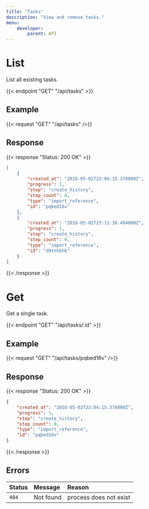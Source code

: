 ```yaml
---
title: "Tasks"
description: "View and remove tasks."
menu:
    developer:
        parent: API
---
```


# List

List all existing tasks.

{{< endpoint "GET" "/api/tasks" >}}

## Example

{{< request "GET" "/api/tasks" />}}

## Response

{{< response "Status: 200 OK" >}}
```json
[
	{
		"created_at": "2018-05-02T23:04:15.376000Z",
		"progress": 1,
		"step": "create_history",
		"step_count": 0,
		"type": "import_reference",
		"id": "pqbed16v"
	},
	{
		"created_at": "2018-05-02T23:11:38.494000Z",
		"progress": 1,
		"step": "create_history",
		"step_count": 0,
		"type": "import_reference",
		"id": "d9tn5khk"
	}
]
```
{{< /response >}}

# Get

Get a single task.

{{< endpoint "GET" "/api/tasks/:id" >}}

## Example

{{< request "GET" "/api/tasks/pqbed16v" />}}

## Response

{{< response "Status: 200 OK" >}}
```json
{
	"created_at": "2018-05-02T23:04:15.376000Z",
	"progress": 1,
	"step": "create_history",
	"step_count": 0,
	"type": "import_reference",
	"id": "pqbed16v"
}
```
{{< /response >}}

## Errors

| Status | Message   | Reason                                  |
| :----- | :-------- | :-------------------------------------- |
| `404`  | Not found | process does not exist                  |
